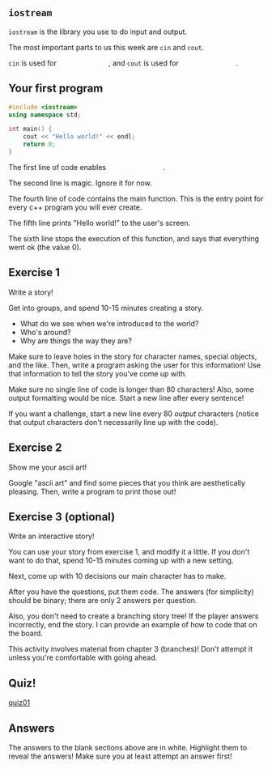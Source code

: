 ``iostream``
--------
``iostream`` is the library you use to do input and output.

The most important parts to us this week are ``cin`` and ``cout``.

``cin`` is used for <a style="color:white;border:black">keyboard input</a>, and ``cout`` is used for <a style="color:white;border:black">character output</a>.


Your first program
----
```c++
#include <iostream>
using namespace std;

int main() {
    cout << "Hello world!" << endl;
    return 0;
}
```

The first line of code enables <a style="color:white">input and output</a>.

The second line is magic.
Ignore it for now.

The fourth line of code contains the main function.
This is the entry point for every c++ program you will ever create.

The fifth line prints "Hello world!" to the user's screen.

The sixth line stops the execution of this function, and says that everything went ok (the value 0).


Exercise 1
---
Write a story!

Get into groups, and spend 10-15 minutes creating a story.

* What do we see when we're introduced to the world?
* Who's around?
* Why are things the way they are?

Make sure to leave holes in the story for character names, special objects, and the like.
Then, write a program asking the user for this information!
Use that information to tell the story you've come up with.

Make sure no single line of code is longer than 80 characters!
Also, some output formatting would be nice.
Start a new line after every sentence!

If you want a challenge, start a new line every 80 *output* characters
(notice that output characters don't necessarily line up with the code).


Exercise 2
---
Show me your ascii art!

Google "ascii art" and find some pieces that you think are aesthetically pleasing.
Then, write a program to print those out!


Exercise 3 (optional)
---
Write an interactive story!

You can use your story from exercise 1, and modify it a little.
If you don't want to do that, spend 10-15 minutes coming up with a new setting.

Next, come up with 10 decisions our main character has to make.

After you have the questions, put them code.
The answers (for simplicity) should be binary;
there are only 2 answers per question.

Also, you don't need to create a branching story tree!
If the player answers incorrectly, end the story.
I can provide an example of how to code that on the board.

This activity involves material from chapter 3 (branches)!
Don't attempt it unless you're comfortable with going ahead.


Quiz!
---
[quiz01](https://goo.gl/forms/xax7sddS8a1G7u1J2)

Answers
---
The answers to the blank sections above are in white.
Highlight them to reveal the answers!
Make sure you at least attempt an answer first!


